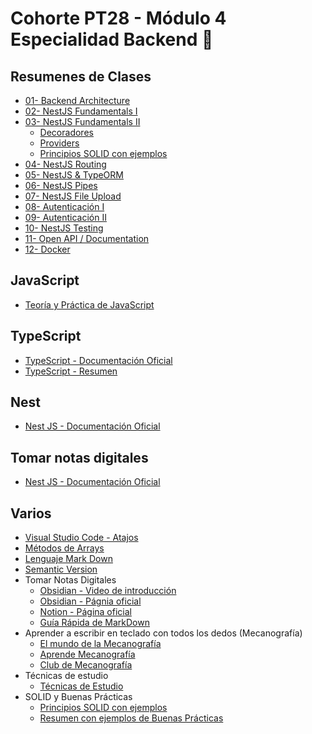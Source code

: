 # Cohorte PT28 - Módulo 4 Especialidad Backend 💾

## Resumenes de Clases

- [01- Backend Architecture](./readmes/clases/NestJS-01.md)
- [02- NestJS Fundamentals I](./readmes/clases/NestJS-02.md)
- [03- NestJS Fundamentals II](./readmes/clases/NestJS-03.md)
  - [Decoradores](./readmes/clases/NestJS-03-Decoradores.md)
  - [Providers](./readmes/clases/NestJS-03-Providers.md)
  - [Principios SOLID con ejemplos](./readmes/javascript/SOLID.md)
- [04- NestJS Routing](./readmes/clases/NestJS-04.md)
- [05- NestJS & TypeORM]()
- [06- NestJS Pipes]()
- [07- NestJS File Upload]()
- [08- Autenticación I]()
- [09- Autenticación II]()
- [10- NestJS Testing]()
- [11- Open API / Documentation]()
- [12- Docker]()

## JavaScript

- [Teoría y Práctica de JavaScript](./readmes/javascript/JavaScript.md)

## TypeScript

- [TypeScript - Documentación Oficial](https://www.typescriptlang.org/)
- [TypeScript - Resumen](./readmes/TypeScript.md)

## Nest

- [Nest JS - Documentación Oficial](https://nestjs.com/)

## Tomar notas digitales

- [Nest JS - Documentación Oficial](https://nestjs.com/)

## Varios

- [Visual Studio Code - Atajos](./readmes/vsc-01.md)
- [Métodos de Arrays](./readmes/arrays-metodos.md)
- [Lenguaje Mark Down](./readmes/MarkDown.md)
- [Semantic Version](./readmes/SemanticVersion.md)
- Tomar Notas Digitales
  - [Obsidian - Video de introducción](https://www.youtube.com/watch?v=64pI_dKYZOg&t=613s)
  - [Obsidian - Págnia oficial](https://obsidian.md/)
  - [Notion - Página oficial](https://www.notion.com/es)
  - [Guía Rápida de MarkDown](./readmes/markDown.md)
- Aprender a escribir en teclado con todos los dedos (Mecanografía)
  - [El mundo de la Mecanografía](https://www.edclub.com/es/library/el-mundo-de-la-mecanograf%C3%ADa)
  - [Aprende Mecanografía](https://www.mecanografia-online.com/)
  - [Club de Mecanografía](https://www-typingclub-com.translate.goog/?_x_tr_sl=en&_x_tr_tl=es&_x_tr_hl=es&_x_tr_pto=tc)
- Técnicas de estudio
  - [Técnicas de Estudio](./readmes/tecnicasEstudio.md)
- SOLID y Buenas Prácticas
  - [Principios SOLID con ejemplos](./readmes/javascript/SOLID.md)
  - [Resumen con ejemplos de Buenas Prácticas](./readmes/javascript/BuenasPracticas.md)
